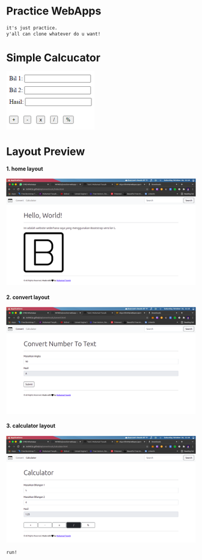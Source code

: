# Practice WebApps
```
it's just practice.
y'all can clone whatever do u want!
```

# Simple Calcucator

![Simple Calculator](simple_calculator.png)

# Layout Preview

<h4>1. home layout</h4>

![Home Layout](convertncalc/home.png)

<h4>2. convert layout</h4>

![Convert Layout](convertncalc/convert.png)

<h4>3. calculator layout</h4>

![Calculator Layout](convertncalc/calc.png)

```
run!
```
